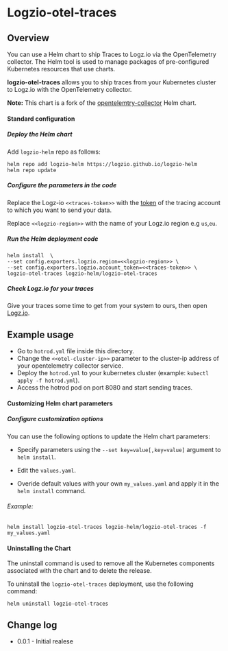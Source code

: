 
# Logzio-otel-traces

##  Overview

You can use a Helm chart to ship Traces to Logz.io via the OpenTelemetry collector.
The Helm tool is used to manage packages of pre-configured Kubernetes resources that use charts.

**logzio-otel-traces** allows you to ship traces from your Kubernetes cluster to Logz.io with the OpenTelemetry collector.

**Note:** This chart is a fork of the [opentelemtry-collector](https://github.com/open-telemetry/opentelemetry-helm-charts/tree/main/charts/opentelemetry-collector) Helm chart.

#### Standard configuration


##### Deploy the Helm chart

Add `logzio-helm` repo as follows:

```shell
helm repo add logzio-helm https://logzio.github.io/logzio-helm
helm repo update
```

##### Configure the parameters in the code

Replace the Logz-io `<<traces-token>>` with the [token](https://app.logz.io/#/dashboard/settings/manage-tokens/data-shipping) of the tracing account to which you want to send your data.

Replace `<<logzio-region>>` with the name of your Logz.io region e.g `us`,`eu`.

##### Run the Helm deployment code

```
helm install  \
--set config.exporters.logzio.region=<<logzio-region>> \
--set config.exporters.logzio.account_token=<<traces-token>> \
logzio-otel-traces logzio-helm/logzio-otel-traces
```

##### Check Logz.io for your traces

Give your traces some time to get from your system to ours, then open [Logz.io](https://app.logz.io/).

## Example usage

* Go to `hotrod.yml` file inside this directory.
* Change the `<<otel-cluster-ip>>` parameter to the cluster-ip address of your opentelemetry collector service.
* Deploy the `hotrod.yml` to your kubernetes cluster (example: `kubectl apply -f hotrod.yml`).
* Access the hotrod pod on port 8080 and start sending traces.

####  Customizing Helm chart parameters

##### Configure customization options

You can use the following options to update the Helm chart parameters: 

* Specify parameters using the `--set key=value[,key=value]` argument to `helm install`.

* Edit the `values.yaml`.

* Overide default values with your own `my_values.yaml` and apply it in the `helm install` command. 

###### Example:

```
helm install logzio-otel-traces logzio-helm/logzio-otel-traces -f my_values.yaml 
```

#### Uninstalling the Chart

The uninstall command is used to remove all the Kubernetes components associated with the chart and to delete the release.  

To uninstall the `logzio-otel-traces` deployment, use the following command:

```shell
helm uninstall logzio-otel-traces
```
## Change log

* 0.0.1 - Initial realese
